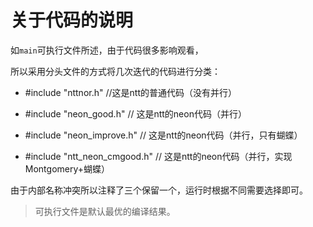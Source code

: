 # 关于代码的说明

如`main`可执行文件所述，由于代码很多影响观看，

所以采用分头文件的方式将几次迭代的代码进行分类：

- #include "nttnor.h" //这是ntt的普通代码（没有并行）

- #include "neon_good.h" // 这是ntt的neon代码（并行）

- #include "neon_improve.h"    // 这是ntt的neon代码（并行，只有蝴蝶）

- #include "ntt_neon_cmgood.h" // 这是ntt的neon代码（并行，实现Montgomery+蝴蝶）

由于内部名称冲突所以注释了三个保留一个，运行时根据不同需要选择即可。

> 可执行文件是默认最优的编译结果。